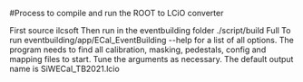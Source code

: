 #Process to compile and run the ROOT to LCiO converter

First source ilcsoft
Then run in the eventbuilding folder ./script/build Full
To run eventbuilding/app/ECal_EventBuilding --help for a list of all options. The program needs to find all calibration, masking, pedestals, config and mapping files to start. Tune the arguments as necessary.
The default output name is SiWECal_TB2021.lcio
